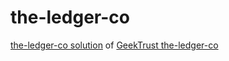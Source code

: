 # the-ledger-co

[the-ledger-co solution](https://github.com/sinhaapurva25/python/tree/main/GeekTrust/the-ledger-co) of [GeekTrust the-ledger-co](https://www.geektrust.com/coding/detailed/the-ledger-co)